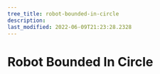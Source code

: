 ```yaml
---
tree_title: robot-bounded-in-circle
description: 
last_modified: 2022-06-09T21:23:28.2328
---
```


# Robot Bounded In Circle
